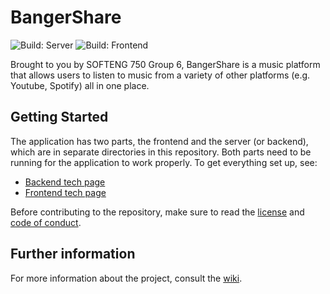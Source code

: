 # BangerShare

![Build: Server](https://github.com/BennyChun/Group-6-Gray-Goat/workflows/CD_SERVER/badge.svg)
![Build: Frontend](https://github.com/BennyChun/Group-6-Gray-Goat/workflows/CD_FRONTEND/badge.svg)

Brought to you by SOFTENG 750 Group 6, BangerShare is a music platform that allows users to listen to music from a variety of other platforms (e.g. Youtube, Spotify) all in one place.

## Getting Started

The application has two parts, the frontend and the server (or backend), which are in separate directories in this repository. Both parts need to be running for the application to work properly. To get everything set up, see:
* [Backend tech page](https://github.com/BennyChun/Group-6-Gray-Goat/wiki/Backend/)
* [Frontend tech page](https://github.com/BennyChun/Group-6-Gray-Goat/wiki/Frontend)

Before contributing to the repository, make sure to read the [license](https://github.com/BennyChun/Group-6-Gray-Goat/blob/master/LICENSE) and [code of conduct](https://github.com/BennyChun/Group-6-Gray-Goat/wiki/Code-of-Conduct).

## Further information

For more information about the project, consult the [wiki](https://github.com/BennyChun/Group-6-Gray-Goat/wiki).
